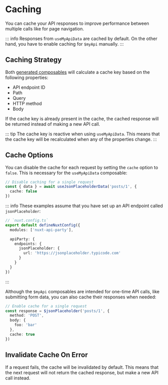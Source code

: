 # Caching

You can cache your API responses to improve performance between multiple calls like for page navigation.

::: info
Responses from `useMyApiData` are cached by default. On the other hand, you have to enable caching for `$myApi` manually.
:::

## Caching Strategy

Both [generated composables](/api/#dynamic-composables) will calculate a cache key based on the following properties:

- API endpoint ID
- Path
- Query
- HTTP method
- Body

If the cache key is already present in the cache, the cached response will be returned instead of making a new API call.

::: tip
The cache key is reactive when using `useMyApiData`. This means that the cache key will be recalculated when any of the properties change.
:::

## Cache Options

You can disable the cache for each request by setting the `cache` option to `false`. This is necessary for the `useMyApiData` composable:

```ts
// Disable caching for a single request
const { data } = await useJsonPlaceholderData('posts/1', {
  cache: false
})
```

::: info
These examples assume that you have set up an API endpoint called `jsonPlaceholder`:

```ts
// `nuxt.config.ts`
export default defineNuxtConfig({
  modules: ['nuxt-api-party'],

  apiParty: {
    endpoints: {
      jsonPlaceholder: {
        url: 'https://jsonplaceholder.typicode.com'
      }
    }
  }
})
```

:::

Although the `$myApi` composables are intended for one-time API calls, like submitting form data, you can also cache their responses when needed:

```ts
// Enable cache for a single request
const response = $jsonPlaceholder('posts/1', {
  method: 'POST',
  body: {
    foo: 'bar'
  },
  cache: true
})
```

## Invalidate Cache On Error

If a request fails, the cache will be invalidated by default. This means that the next request will not return the cached response, but make a new API call instead.
